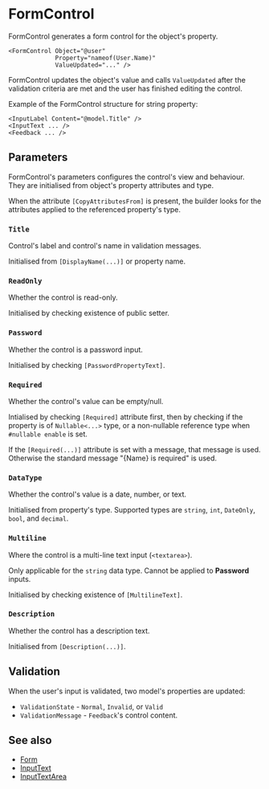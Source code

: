 # FormControl

FormControl generates a form control for the object's property.

```razor
<FormControl Object="@user"
             Property="nameof(User.Name)"
             ValueUpdated="..." />
```

FormControl updates the object's value and calls `ValueUpdated` after the validation
criteria are met and the user has finished editing the control.

Example of the FormControl structure for string property:

```razor
<InputLabel Content="@model.Title" />
<InputText ... />
<Feedback ... />
```

## Parameters

FormControl's parameters configures the control's view and behaviour.
They are initialised from object's property attributes and type.

When the attribute `[CopyAttributesFrom]` is present, the builder looks for
the attributes applied to the referenced property's type.

### `Title`

Control's label and control's name in validation messages.

Initialised from `[DisplayName(...)]` or property name.

### `ReadOnly`

Whether the control is read-only.

Initialised by checking existence of public setter.

### `Password`

Whether the control is a password input.

Initialised by checking `[PasswordPropertyText]`.

### `Required`

Whether the control's value can be empty/null.

Intialised by checking `[Required]` attribute first, then by checking if the property is
of `Nullable<...>` type, or a non-nullable reference type when `#nullable enable` is set.

If the `[Required(...)]` attribute is set with a message, that message is used. Otherwise
the standard message "{Name} is required" is used.

### `DataType`

Whether the control's value is a date, number, or text.

Initialised from property's type. Supported types are `string`, `int`, `DateOnly`,
`bool`, and `decimal`.

### `Multiline`

Where the control is a multi-line text input (`<textarea>`).

Only applicable for the `string` data type. Cannot be applied to **Password** inputs.

Initialised by checking existence of `[MultilineText]`.

### `Description`

Whether the control has a description text.

Initialised from `[Description(...)]`.

## Validation

When the user's input is validated, two model's properties are updated:

- `ValidationState` - `Normal`, `Invalid`, or `Valid`
- `ValidationMessage` - `Feedback`'s control content. 

## See also

- [Form](Form.md)
- [InputText](InputTextArea.md)
- [InputTextArea](InputTextArea.md)
